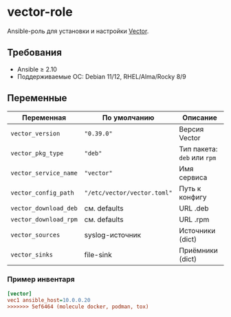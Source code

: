 # vector-role

Ansible-роль для установки и настройки [Vector](https://vector.dev).

## Требования
- Ansible ≥ 2.10
- Поддерживаемые ОС: Debian 11/12, RHEL/Alma/Rocky 8/9

## Переменные

| Переменная | По умолчанию | Описание |
|---|---|---|
| `vector_version` | `"0.39.0"` | Версия Vector |
| `vector_pkg_type` | `"deb"` | Тип пакета: `deb` или `rpm` |
| `vector_service_name` | `"vector"` | Имя сервиса |
| `vector_config_path` | `"/etc/vector/vector.toml"` | Путь к конфигу |
| `vector_download_deb` | см. defaults | URL .deb |
| `vector_download_rpm` | см. defaults | URL .rpm |
| `vector_sources` | syslog-источник | Источники (dict) |
| `vector_sinks` | file-sink | Приёмники (dict) |

### Пример инвентаря
```ini
[vector]
vec1 ansible_host=10.0.0.20
>>>>>>> 5ef6464 (molecule docker, podman, tox)
